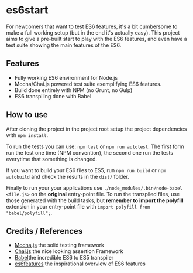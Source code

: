 # es6start

For newcomers that want to test ES6 features, it's a bit cumbersome to make a full working setup (but in the end it's actually easy). This project aims to give a pre-built start to play with the ES6 features, and even have a test suite showing the main features of the ES6.

## Features

- Fully working ES6 environment for Node.js
- Mocha/Chai.js powered test suite exemplifying ES6 features.
- Build done entirely with NPM (no Grunt, no Gulp)
- ES6 transpiling done with Babel

## How to use

After cloning the project in the project root setup the project dependencies with `npm install`.

To run the tests you can use: `npm test` or `npm run autotest`. The first form run the test one time (NPM convention), the second one run the tests everytime that something is changed.

If you want to build your ES6 files to ES5, run `npm run build` or `npm autobuild` and check the results in the `dist/` folder.

Finally to run your your applications use `./node_modules/.bin/node-babel <file.js>` on the **original** entry-point file. To run the transpiled files, use those generated with the build tasks, but **remember to import the polyfill** extension in your entry-point file with `import polyfill from "babel/polyfill";`.

## Credits / References

- [Mocha.js](http://mochajs.org/) the solid testing framework
- [Chai.js](http://chaijs.com/) the nice looking assertion Framework
- [Babel](https://babeljs.io/)the incredible ES6 to ES5 transpiler
- [es6features](https://github.com/lukehoban/es6features) the inspirational overview of ES6 features
